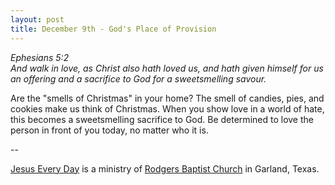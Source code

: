 ```yaml
---
layout: post
title: December 9th - God's Place of Provision
---
```


_Ephesians 5:2  
And walk in love, as Christ also hath loved us, and hath given
himself for us an offering and a sacrifice to God for a sweetsmelling
savour._

Are the "smells of Christmas" in your home? The smell of candies,
pies, and cookies make us think of Christmas. When you show love in a
world of hate, this becomes a sweetsmelling sacrifice to God. Be
determined to love the person in front of you today, no matter who it
is.

 --

<a href=http://jesuseveryday.net>Jesus Every Day</a> is a ministry of <a href=http://rodgersbaptist.net>Rodgers Baptist Church</a> in Garland, Texas.
